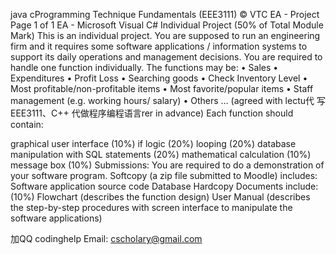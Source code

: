 java cProgramming Technique Fundamentals (EEE3111) © VTC EA - Project Page 1 of 1 EA - Microsoft Visual C# Individual Project (50% of Total Module Mark) This is an individual project. You are supposed to run an engineering firm and it requires some software applications / information systems to support its daily operations and management decisions. You are required to handle one function individually. The functions may be: • Sales • Expenditures • Profit Loss • Searching goods • Check Inventory Level • Most profitable/non-profitable items • Most favorite/popular items • Staff management (e.g. working hours/ salary) • Others … (agreed with lectu代 写EEE3111、C++ 代做程序编程语言rer in advance) Each function should contain:

graphical user interface (10%)
if logic (20%)
looping (20%)
database manipulation with SQL statements (20%)
mathematical calculation (10%)
message box (10%) Submissions:
You are required to do a demonstration of your software program.
Softcopy (a zip file submitted to Moodle) includes:
Software application source code
Database
Hardcopy Documents include: (10%)
Flowchart (describes the function design)
User Manual (describes the step-by-step procedures with screen interface to manipulate the software applications)

加QQ codinghelp Email: cscholary@gmail.com
